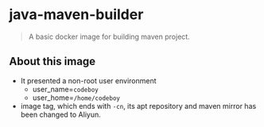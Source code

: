 # java-maven-builder

> A basic docker image for building maven project.

## About this image

* It presented a non-root user environment
  * user_name=`codeboy`
  * user_home=`/home/codeboy`
* image tag, which ends with `-cn`, its apt repository and maven mirror has been changed to Aliyun.

